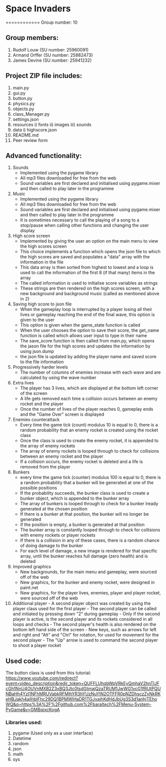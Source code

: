 # Space Invaders

============
Group number: 10

## Group members:

  1. Rudolf Louw (SU number: 25960091)
  2. Armand Orffer (SU number: 25882473)
  3. James Devine (SU number: 25941232)

## Project ZIP file includes:

  1. main.py
  2. gui.py
  3. button.py
  4. physics.py
  5. objects.py
  6. class_Manager.py
  7. settings.json
  8. resources
     i) fonts
     ii) images
     iii) sounds
  9. data
      i) highscore.json
  10. README.md
  11. Peer review form

## Advanced functionality:
  
  1. Sounds
     - Implemented using the pygame library
     - All mp3 files downloaded for free from the web
     - Sound variables are first declared and initialised using pygame.mixer and then called to play later in the programme
  2. Music
     - Implemented using the pygame library
     - All mp3 files downloaded for free from the web
     - Sound variables are first declared and initialised using pygame.mixer and then called to play later in the programme
     - It is sometimes necessary to call the playing of a song to a stop/pause when calling other functions and changing the user display
  3. High score screen
     - Implemented by giving the user an option on the main menu to view the high scores screen
     - This choice implements a function which opens the json file to which the high scores are saved and populates a "data" array with the information in the file
     - This data array is then sorted from highest to lowest and a loop is used to call the information of the first 8 (if that many) items in the array
     - The called information is used to initialise score variables as strings
     - These strings are then rendered on the high scores screen, with a new background and background music (called as mentioned above in 2)
  4. Saving high score to json file
     - When the gameplay loop is interrupted by a player losing all their lives or gameplay reaching the end of the final wave, this option is given to the user
     - This option is given when the game_state function is called
     - When the user chooses the option to save their score, the get_name function is called which allows user input to type in their name
     - The save_score function is then called from main.py, which opens the jason file for the high scores and updates the information by using json.dump
     - the json file is updated by adding the player name and saved score to the file information
  5. Progressively harder levels
     - The number of columns of enemies increase with each wave and are calculated by using the wave number
  6. Extra lives
     - The player has 3 lives, which are displayed at the bottom left corner of the screen
     - A life gets removed each time a collision occurs between an enemy rocket and the player
     - Once the number of lives of the player reaches 0, gameplay ends and the "Game Over" screen is displayed
  7. Enemies counterattack
     - Every time the game tick (count) modulus 10 is equal to 0, there is a random probability that an enemy rocket is created using the rocket class
     - Once the class is used to create the enemy rocket, it is appended to the array of enemy rockets
     - The array of enemy rockets is looped through to check for collisions between an enemy rocket and the player
     - If a collision occurs, the enemy rocket is deleted and a life is removed from the player
  8. Bunkers
     - every time the game tick (counter) modulus 100 is equal to 0, there is a random probability that a bunker will be generated at one of the possible positions
     - If the probability succeeds, the bunker class is used to create a bunker object, which is appended to the bunker array
     - The array of bunkers is looped through to check for a bunker lready generated at the chosen position
     - If there is a bunker at that position, the bunker will no longer be generated
     - if the position is empty, a bunker is generated at that position
     - The bunker array is constantly looped through to check for collisions with enemy rockets or player rockets
     - If there is a collision in any of these cases, there is a random chance of doing damage to the bunker
     - For each level of damage, a new image is rendered for that specific array, until the bunker reaches full damage (zero health) and is deleted
  9. Improved graphics
     - New backgrounds, for the main menu and gameplay, were sourced off of the web
     - New graphics, for the bunker and enemy rocket, were designed in paint.net
     - New graphics, for the player lives, enemies, player and player rocket, were sourced off of the web
  10. Additional player
    - A second player object was created by using the player class used for the first player
    - The second player can be called and initiated by pressing down "2" during gameplay
     - Only if the second player is active, is the second player and its rockets considered in all loops and checks
     - The second player's health is also rendered on the bottom left hand side of the screen
     - New keys, such as arrows for left and right and "Alt" and "Ctrl" for rotation, for used for movement for the second player
     - The "Up" arrow is used to command the second player to shoot a player rocket
     

## Used code:
The button class is used from this tutorial: https://www.youtube.com/redirect?event=video_description&redir_token=QUFFLUhqbWpVRkEyQmhaV2hnTlJFcGh1NnU4OUVnMXB2Z3xBQ3Jtc0tsdGtmajQzaTRUM1JwWG1vcG1fRUtPQUNBaHh4YzI1NFhMRUVabkRFMlhYR3hYUzNuYlN2OTFFR0pNZDhsczZyNkRKeHBJakh4ajlhblFhc29DQ1BPMWlHaDR1TGJvajhKdHdJbUg3S3d1anhjTEhoWQ&q=https%3A%2F%2Fgithub.com%2Fbaraltech%2FMenu-System-PyGame&v=GMBqjxcKogA
### Libraries used:
  1. pygame (Used only as a user interface)
  2. Datetime
  3. random
  4. json
  5. math
  6. sys
